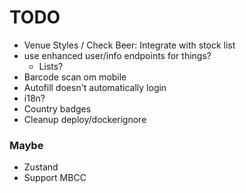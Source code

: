 # TODO

- Venue Styles / Check Beer: Integrate with stock list
- use enhanced user/info endpoints for things?
  - Lists?
- Barcode scan om mobile
- Autofill doesn't automatically login
- i18n?
- Country badges
- Cleanup deploy/dockerignore

### Maybe
- Zustand
- Support MBCC
